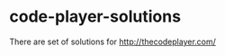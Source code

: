 code-player-solutions
=====================

There are set of solutions for http://thecodeplayer.com/
